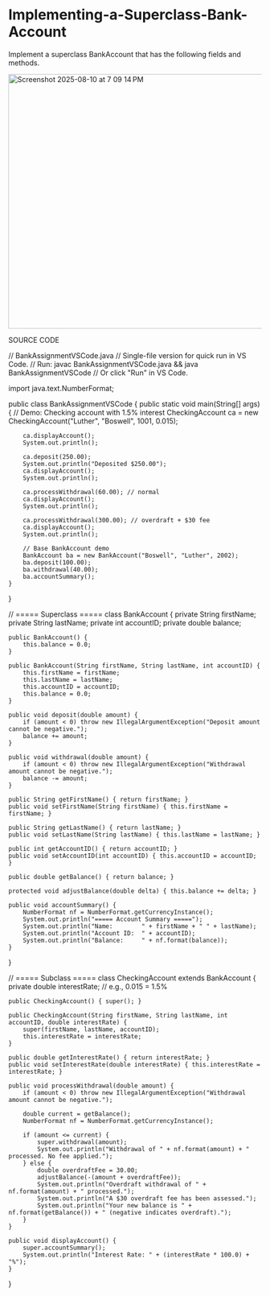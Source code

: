 # Implementing-a-Superclass-Bank-Account
Implement a superclass BankAccount that has the following fields and methods.

<img width="1052" height="506" alt="Screenshot 2025-08-10 at 7 09 14 PM" src="https://github.com/user-attachments/assets/68831945-0998-4bd3-8a46-038e9dd5d12d" />

SOURCE CODE 

// BankAssignmentVSCode.java
// Single-file version for quick run in VS Code.
// Run: javac BankAssignmentVSCode.java && java BankAssignmentVSCode
// Or click "Run" in VS Code.

import java.text.NumberFormat;

public class BankAssignmentVSCode {
    public static void main(String[] args) {
        // Demo: Checking account with 1.5% interest
        CheckingAccount ca = new CheckingAccount("Luther", "Boswell", 1001, 0.015);

        ca.displayAccount();
        System.out.println();

        ca.deposit(250.00);
        System.out.println("Deposited $250.00");
        ca.displayAccount();
        System.out.println();

        ca.processWithdrawal(60.00); // normal
        ca.displayAccount();
        System.out.println();

        ca.processWithdrawal(300.00); // overdraft + $30 fee
        ca.displayAccount();
        System.out.println();

        // Base BankAccount demo
        BankAccount ba = new BankAccount("Boswell", "Luther", 2002);
        ba.deposit(100.00);
        ba.withdrawal(40.00);
        ba.accountSummary();
    }
}

// ===== Superclass =====
class BankAccount {
    private String firstName;
    private String lastName;
    private int accountID;
    private double balance;

    public BankAccount() {
        this.balance = 0.0;
    }

    public BankAccount(String firstName, String lastName, int accountID) {
        this.firstName = firstName;
        this.lastName = lastName;
        this.accountID = accountID;
        this.balance = 0.0;
    }

    public void deposit(double amount) {
        if (amount < 0) throw new IllegalArgumentException("Deposit amount cannot be negative.");
        balance += amount;
    }

    public void withdrawal(double amount) {
        if (amount < 0) throw new IllegalArgumentException("Withdrawal amount cannot be negative.");
        balance -= amount;
    }

    public String getFirstName() { return firstName; }
    public void setFirstName(String firstName) { this.firstName = firstName; }

    public String getLastName() { return lastName; }
    public void setLastName(String lastName) { this.lastName = lastName; }

    public int getAccountID() { return accountID; }
    public void setAccountID(int accountID) { this.accountID = accountID; }

    public double getBalance() { return balance; }

    protected void adjustBalance(double delta) { this.balance += delta; }

    public void accountSummary() {
        NumberFormat nf = NumberFormat.getCurrencyInstance();
        System.out.println("===== Account Summary =====");
        System.out.println("Name:        " + firstName + " " + lastName);
        System.out.println("Account ID:  " + accountID);
        System.out.println("Balance:     " + nf.format(balance));
    }
}

// ===== Subclass =====
class CheckingAccount extends BankAccount {
    private double interestRate; // e.g., 0.015 = 1.5%

    public CheckingAccount() { super(); }

    public CheckingAccount(String firstName, String lastName, int accountID, double interestRate) {
        super(firstName, lastName, accountID);
        this.interestRate = interestRate;
    }

    public double getInterestRate() { return interestRate; }
    public void setInterestRate(double interestRate) { this.interestRate = interestRate; }

    public void processWithdrawal(double amount) {
        if (amount < 0) throw new IllegalArgumentException("Withdrawal amount cannot be negative.");

        double current = getBalance();
        NumberFormat nf = NumberFormat.getCurrencyInstance();

        if (amount <= current) {
            super.withdrawal(amount);
            System.out.println("Withdrawal of " + nf.format(amount) + " processed. No fee applied.");
        } else {
            double overdraftFee = 30.00;
            adjustBalance(-(amount + overdraftFee));
            System.out.println("Overdraft withdrawal of " + nf.format(amount) + " processed.");
            System.out.println("A $30 overdraft fee has been assessed.");
            System.out.println("Your new balance is " + nf.format(getBalance()) + " (negative indicates overdraft).");
        }
    }

    public void displayAccount() {
        super.accountSummary();
        System.out.println("Interest Rate: " + (interestRate * 100.0) + "%");
    }
}
